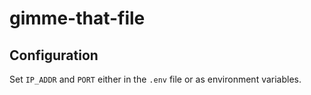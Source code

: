 # gimme-that-file

## Configuration

Set `IP_ADDR` and `PORT` either in the `.env` file or as environment variables.

